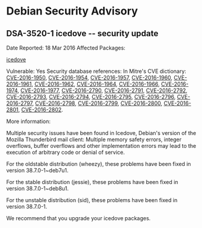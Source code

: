 
Debian Security Advisory
========================


DSA-3520-1 icedove -- security update
-------------------------------------



Date Reported:
18 Mar 2016
Affected Packages:

[icedove](https://packages.debian.org/src:icedove)

Vulnerable:
Yes
Security database references:
In Mitre's CVE dictionary: [CVE-2016-1950](https://security-tracker.debian.org/tracker/CVE-2016-1950), [CVE-2016-1954](https://security-tracker.debian.org/tracker/CVE-2016-1954), [CVE-2016-1957](https://security-tracker.debian.org/tracker/CVE-2016-1957), [CVE-2016-1960](https://security-tracker.debian.org/tracker/CVE-2016-1960), [CVE-2016-1961](https://security-tracker.debian.org/tracker/CVE-2016-1961), [CVE-2016-1962](https://security-tracker.debian.org/tracker/CVE-2016-1962), [CVE-2016-1964](https://security-tracker.debian.org/tracker/CVE-2016-1964), [CVE-2016-1966](https://security-tracker.debian.org/tracker/CVE-2016-1966), [CVE-2016-1974](https://security-tracker.debian.org/tracker/CVE-2016-1974), [CVE-2016-1977](https://security-tracker.debian.org/tracker/CVE-2016-1977), [CVE-2016-2790](https://security-tracker.debian.org/tracker/CVE-2016-2790), [CVE-2016-2791](https://security-tracker.debian.org/tracker/CVE-2016-2791), [CVE-2016-2792](https://security-tracker.debian.org/tracker/CVE-2016-2792), [CVE-2016-2793](https://security-tracker.debian.org/tracker/CVE-2016-2793), [CVE-2016-2794](https://security-tracker.debian.org/tracker/CVE-2016-2794), [CVE-2016-2795](https://security-tracker.debian.org/tracker/CVE-2016-2795), [CVE-2016-2796](https://security-tracker.debian.org/tracker/CVE-2016-2796), [CVE-2016-2797](https://security-tracker.debian.org/tracker/CVE-2016-2797), [CVE-2016-2798](https://security-tracker.debian.org/tracker/CVE-2016-2798), [CVE-2016-2799](https://security-tracker.debian.org/tracker/CVE-2016-2799), [CVE-2016-2800](https://security-tracker.debian.org/tracker/CVE-2016-2800), [CVE-2016-2801](https://security-tracker.debian.org/tracker/CVE-2016-2801), [CVE-2016-2802](https://security-tracker.debian.org/tracker/CVE-2016-2802).  

More information:

Multiple security issues have been found in Icedove, Debian's version of
the Mozilla Thunderbird mail client: Multiple memory safety errors,
integer overflows, buffer overflows and other implementation errors may
lead to the execution of arbitrary code or denial of service.


For the oldstable distribution (wheezy), these problems have been fixed
in version 38.7.0-1~deb7u1.


For the stable distribution (jessie), these problems have been fixed in
version 38.7.0-1~deb8u1.


For the unstable distribution (sid), these problems have been fixed in
version 38.7.0-1.


We recommend that you upgrade your icedove packages.






